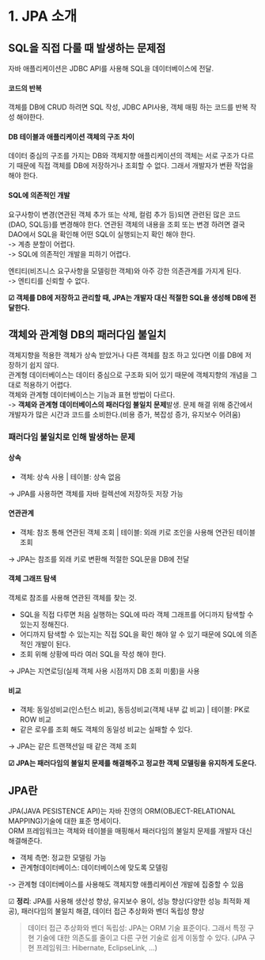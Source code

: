 # 1. JPA 소개

## SQL을 직접 다룰 때 발생하는 문제점

자바 애플리케이션은 JDBC API를 사용해 SQL을 데이터베이스에 전달.

#### 코드의 반복

객체를 DB에 CRUD 하려면 SQL 작성, JDBC API사용, 객체 매핑 하는 코드를 반복 작성 해야한다.

#### DB 테이블과 애플리케이션 객체의 구조 차이

데이터 중심의 구조를 가지는 DB와 객체지향 애플리케이션의 객체는 서로 구조가 다르기 때문에 직접 객체를 DB에 저장하거나 조회할 수 없다. 그래서 개발자가 변환 작업을 해야 한다.

#### SQL에 의존적인 개발

요구사항이 변경(연관된 객체 추가 또는 삭제, 컬럼 추가 등)되면 관련된 많은 코드(DAO, SQL등)를 변경해야 한다. 연관된 객체의 내용을 조회 또는 변경 하려면 결국 DAO에서 SQL을 확인해 어떤 SQL이 실행되는지 확인 해야 한다.  
-> 계층 분할이 어렵다.  
-> SQL에 의존적인 개발을 피하기 어렵다.

엔티티(비즈니스 요구사항을 모델링한 객체)와 아주 강한 의존관계를 가지게 된다.  
-> 엔티티를 신뢰할 수 없다.

**☑ 객체를 DB에 저장하고 관리할 때, JPA는 개발자 대신 적절한 SQL을 생성해 DB에 전달한다.**

## 객체와 관계형 DB의 패러다임 불일치

객체지향을 적용한 객체가 상속 받았거나 다른 객체를 참조 하고 있다면 이를 DB에 저장하기 쉽지 않다.  
관계형 데이터베이스는 데이터 중심으로 구조화 되어 있기 때문에 객체지향의 개념을 그대로 적용하기 어렵다.  
객체와 관계형 데이터베이스는 기능과 표현 방법이 다르다.  
-> **객체와 관계형 데이터베이스의 패러다임 불일치 문제**발생. 문제 해결 위해 중간에서 개발자가 많은 시간과 코드를 소비한다.(비용 증가, 복잡성 증가, 유지보수 어려움)

### 패러다임 불일치로 인해 발생하는 문제

#### 상속

- 객체: 상속 사용 | 테이블: 상속 없음

-> JPA를 사용하면 객체를 자바 컬렉션에 저장하듯 저장 가능

#### 연관관계

- 객체: 참조 통해 연관된 객체 조회 | 테이블: 외래 키로 조인을 사용해 연관된 테이블 조회

-> JPA는 참조를 외래 키로 변환해 적절한 SQL문을 DB에 전달

#### 객체 그래프 탐색

객체로 참조를 사용해 연관된 객체를 찾는 것.

- SQL을 직접 다루면 처음 실행하는 SQL에 따라 객체 그래프를 어디까지 탐색할 수 있는지 정해진다.
- 어디까지 탐색할 수 있는지는 직접 SQL을 확인 해야 알 수 있기 때문에 SQL에 의존적인 개발이 된다.
- 조회 위해 상황에 따라 여러 SQL을 작성 해야 한다.

-> JPA는 지연로딩(실제 객체 사용 시점까지 DB 조회 미룸)을 사용

#### 비교

- 객체: 동일성비교(인스턴스 비교), 동등성비교(객체 내부 값 비교) | 테이블: PK로 ROW 비교
- 같은 로우를 조회 해도 객체의 동일성 비교는 실패할 수 있다.

-> JPA는 같은 트랜잭션일 때 같은 객체 조회

**☑ JPA는 패러다임의 불일치 문제를 해결해주고 정교한 객체 모델링을 유지하게 도운다.**

## JPA란

JPA(JAVA PESISTENCE API)는 자바 진영의 ORM(OBJECT-RELATIONAL MAPPING)기술에 대한 표준 명세이다.  
ORM 프레임워크는 객체와 테이블을 매핑해서 패러다임의 불일치 문제를 개발자 대신 해결해준다.

- 객체 측면: 정교한 모델링 가능
- 관계형데이터베이스: 데이터베이스에 맞도록 모델링

-> 관계형 데이터베이스를 사용해도 객체지향 애플리케이션 개발에 집중할 수 있음

☑ **정리**: JPA를 사용해 생산성 향상, 유지보수 용이, 성능 향상(다양한 성능 최적화 제공), 패러다임의 불일치 해결, 데이터 접근 추상화와 벤더 독립성 향상

> 데이터 접근 추상화와 벤더 독립성: JPA는 ORM 기술 표준이다. 그래서 특정 구현 기술에 대한 의존도를 줄이고 다른 구현 기술로 쉽게 이동할 수 있다. (JPA 구현 프레임워크: Hibernate, EclipseLink, ...)
